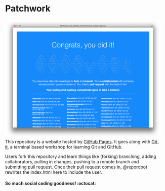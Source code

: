# Patchwork
![screenshot](https://raw.githubusercontent.com/jlord/patchwork/gh-pages/patchwork-ss.png)
This repository is a website hosted by [GitHub Pages](http://pages.github.com). It goes along with [Git-it](http://www.github.com/jlord/git-it), a terminal based workshop for learning Git and GitHub.

Users fork this repository and learn things like (forking) branching, adding collaborators, pulling in changes, pushing to a remote branch and submitting pull request. Once their pull request comes in, @reporobot rewrites the index.html here to include the user.





#### So much social coding goodness! :octocat:
